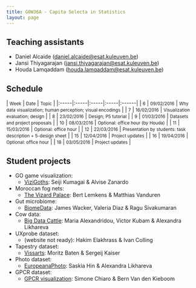 ```yaml
---
title: G0W36A - Capita Selecta in Statistics
layout: page
---
```

## Teaching assistants
* Daniel Alcaide (daniel.alcaide@esat.kuleuven.be)
* Jansi Thiyagarajan (jansi.thiyagarajan@esat.kuleuven.be)
* Houda Lamqaddam (houda.lamqaddam@esat.kuleuven.be)


## Schedule

| <small>Week</small> | <small>Date</small> | <small>Topic</small> |
|:-----|:-----|:-----|:-----|:------|
| <small>6</small> | <small>09/02/2016</small> | <small>Why data visualization; human perception; visual encodings</small> |
| <small>7</small> | <small>16/02/2016</small> | <small>Visualization evaluation; design</small> |
| <small>8</small> | <small>23/02/2016</small> | <small>Design; P5 tutorial</small> |
| <small>9</small> | <small>01/03/2016</small> | <small>Datasets and project proposals</small> |
| <small>10</small> | <small>08/03/2016</small> | <small>Optional: office hour (by Houda)</small> |
| <small>11</small> | <small>15/03/2016</small> | <small>Optional: office hour</small> |
| <small>12</small> | <small>22/03/2016</small> | <small>Presentation by students: task description + 5-design sheet</small> |
| <small>15</small> | <small>12/04/2016</small> | <small>Project updates</small> |
| <small>16</small> | <small>19/04/2016</small> | <small>Optional: office hour</small> |
| <small>18</small> | <small>03/05/2016</small> | <small>Project updates</small> |

## Student projects
* GO game visualization:
  * [ViziGoths](https://vizigothsproject.wordpress.com/): Seiji Kumagai & Alvise Zanardo
* Moroccan fog nets:
  * [The Vizard Palace](https://thevizardspalace.wordpress.com/): Bert Lemkens & Matthias Vanduren
* Gut microbiome:
  * [BiomeData](https://biomedata.wordpress.com/): James Wacker, Valeria Diaz & Ragu Sivakumaran
* Cow data:
  * [Big Data Cattle](https://bigdatacattle.wordpress.com/): Maria Alexandridou, Victor Kubam & Alexandra Likhareva
* UXprobe dataset:
  * (website not ready): Hakim Elakhrass & Ivan Colling
* Tapestry dataset:
  * [Vissarts](http://vissarts.wordpress.com): Moritz Baten & Sergeij Kaiser
* Photo dataset:
  * [EuropeanaPhoto](http://europeanaphoto.blogspot.be/): Saskia Hin & Alexandra Likhareva
* GPCR dataset:
  * [GPCR visualization](https://gpcrvisualisation.wordpress.com/): Simone Chiaro & Bern Van den Kieboom
